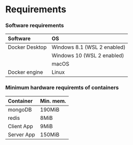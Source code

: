# Requirements

### Software requirements

| Software | OS |
| :--- | :--- |
| Docker Desktop | Windows 8.1 \(WSL 2 enabled\) |
|  | Windows 10 \(WSL 2 enabled\) |
|  | macOS |
| Docker engine | Linux |

### Minimum hardware requiremts of containers

| Container | Min. mem. |
| :--- | :--- |
| mongoDB | 190MiB |
| redis | 8MiB |
| Client App | 9MiB |
| Server App | 150MiB |

